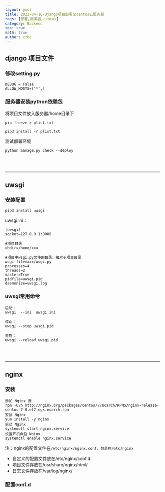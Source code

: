 ```yaml
---
layout: post
title: 2022-04-16-Django项目部署至centos云服务器 
tags: [部署,服务器,centos]
category: Backend
toc: true
math: true
author: zzhc
---
```



## django 项目文件

### 修改setting.py
```shell
DEBUG = False
ALLOW_HOSTS=['*',]
```

### 服务器安装python依赖包

将项目文件放入服务器/home目录下
```shell
pip freeze > plist.txt

pip3 install -r plist.txt
```

测试部署环境
```shell
python manage.py check --deploy
```



<br>
<br>

***

## uwsgi

### 安装配置
```shell
pip3 install uwsgi
```

uwsgi.ini：

```shell
[uwsgi]
socket=127.0.0.1:8080

#项目目录
chdir=/home/xxx

#项目中wsgi.py文件的目录，相对于项目目录
wsgi-file=xxx/wsgi.py
processes=4
threads=2
master=True
pidfile=uwsgi.pid
daemonize=uwsgi.log
```

### uwsgi常用命令

```shell
启动：
uwsgi  --ini  uwsgi.ini

停止：
uwsgi --stop uwsgi.pid

重启：
uwsgi --reload uwsgi.pid
```








<br>
<br>

***

## nginx

### 安装
```shell
添加 Nginx 源
rpm -Uvh http://nginx.org/packages/centos/7/noarch/RPMS/nginx-release-centos-7-0.el7.ngx.noarch.rpm
安装 Nginx
yum install -y nginx
启动 Nginx
systemctl start nginx.service
设置开机自启 Nginx
systemctl enable nginx.service
```


<i class="fas fa-exclamation"></i>注：nginx的配置文件在<code>/etc/nginx/nginx.conf，目录在/etc/nginx </code>

 - 自定义的配置文件放在/etc/nginx/conf.d
 - 项目文件存放在/usr/share/nginx/html/
 - 日志文件存放在/var/log/nginx/

### 配置conf.d